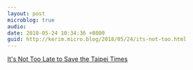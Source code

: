 ```yaml
---
layout: post
microblog: true
audio: 
date: 2018-05-24 10:34:36 +0800
guid: http://kerim.micro.blog/2018/05/24/its-not-too.html
---
```

[It's Not Too Late to Save the Taipei Times](https://trickytaipei.com/save-taipei-times/) 
